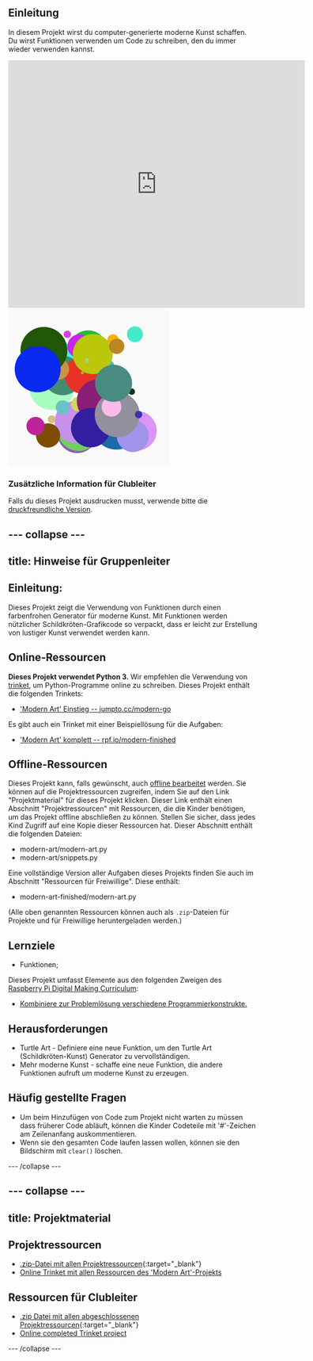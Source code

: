 ## Einleitung

In diesem Projekt wirst du computer-generierte moderne Kunst schaffen. Du wirst Funktionen verwenden um Code zu schreiben, den du immer wieder verwenden kannst.

<div class="trinket">
  <iframe src="https://trinket.io/embed/python/47bbc2fc2b?outputOnly=true&start=result" width="600" height="500" frameborder="0" marginwidth="0" marginheight="0" allowfullscreen>
  </iframe>
  <img src="images/modern-finished.png">
</div>

### Zusätzliche Information für Clubleiter

Falls du dieses Projekt ausdrucken musst, verwende bitte die [druckfreundliche Version](https://projects.raspberrypi.org/en/projects/modern-art/print).

## \--- collapse \---

## title: Hinweise für Gruppenleiter

## Einleitung:

Dieses Projekt zeigt die Verwendung von Funktionen durch einen farbenfrohen Generator für moderne Kunst. Mit Funktionen werden nützlicher Schildkröten-Grafikcode so verpackt, dass er leicht zur Erstellung von lustiger Kunst verwendet werden kann.

## Online-Ressourcen

**Dieses Projekt verwendet Python 3.** Wir empfehlen die Verwendung von [trinket](https://trinket.io/), um Python-Programme online zu schreiben. Dieses Projekt enthält die folgenden Trinkets:

* ['Modern Art' Einstieg -- jumpto.cc/modern-go](http://jumpto.cc/modern-go)

Es gibt auch ein Trinket mit einer Beispiellösung für die Aufgaben:

* ['Modern Art' komplett -- rpf.io/modern-finished](https://rpf.io/modern-finished)

## Offline-Ressourcen

Dieses Projekt kann, falls gewünscht, auch [offline bearbeitet](https://www.codeclubprojects.org/en-GB/resources/python-working-offline/) werden. Sie können auf die Projektressourcen zugreifen, indem Sie auf den Link "Projektmaterial" für dieses Projekt klicken. Dieser Link enthält einen Abschnitt "Projektressourcen" mit Ressourcen, die die Kinder benötigen, um das Projekt offline abschließen zu können. Stellen Sie sicher, dass jedes Kind Zugriff auf eine Kopie dieser Ressourcen hat. Dieser Abschnitt enthält die folgenden Dateien:

* modern-art/modern-art.py
* modern-art/snippets.py

Eine vollständige Version aller Aufgaben dieses Projekts finden Sie auch im Abschnitt "Ressourcen für Freiwillige". Diese enthält:

* modern-art-finished/modern-art.py

(Alle oben genannten Ressourcen können auch als `.zip`-Dateien für Projekte und für Freiwillige heruntergeladen werden.)

## Lernziele

* Funktionen;

Dieses Projekt umfasst Elemente aus den folgenden Zweigen des [Raspberry Pi Digital Making Curriculum](http://rpf.io/curriculum):

* [Kombiniere zur Problemlösung verschiedene Programmierkonstrukte.](https://www.raspberrypi.org/curriculum/programming/builder)

## Herausforderungen

* Turtle Art - Definiere eine neue Funktion, um den Turtle Art (Schildkröten-Kunst) Generator zu vervollständigen.
* Mehr moderne Kunst - schaffe eine neue Funktion, die andere Funktionen aufruft um moderne Kunst zu erzeugen.

## Häufig gestellte Fragen

* Um beim Hinzufügen von Code zum Projekt nicht warten zu müssen dass früherer Code abläuft, können die Kinder Codeteile mit '#'-Zeichen am Zeilenanfang auskommentieren.
* Wenn sie den gesamten Code laufen lassen wollen, können sie den Bildschirm mit `clear()` löschen. 

\--- /collapse \---

## \--- collapse \---

## title: Projektmaterial

## Projektressourcen

* [.zip-Datei mit allen Projektressourcen](http://rpf.io/p/en/modern-art-go){:target="_blank"}
* [Online Trinket mit allen Ressourcen des 'Modern Art'-Projekts](http://jumpto.cc/modern-go)

## Ressourcen für Clubleiter

* [.zip Datei mit allen abgeschlossenen Projektressourcen](http://rpf.io/p/en/modern-art-get){:target="_blank"}
* [Online completed Trinket project](https://trinket.io/python/47bbc2fc2b)

\--- /collapse \---
